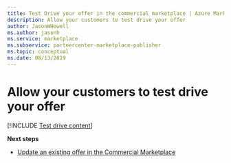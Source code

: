 ```yaml
---
title: Test Drive your offer in the commercial marketplace | Azure Marketplace
description: Allow your customers to test drive your offer
author: JasonWHowell 
ms.author: jasonh 
ms.service: marketplace 
ms.subservice: partnercenter-marketplace-publisher
ms.topic: conceptual
ms.date: 08/13/2019
---
```


# Allow your customers to test drive your offer

[!INCLUDE [Test drive content](./includes/commercial-marketplace-test-drive.md)]

**Next steps**

- [Update an existing offer in the Commercial Marketplace](./update-existing-offer.md)
